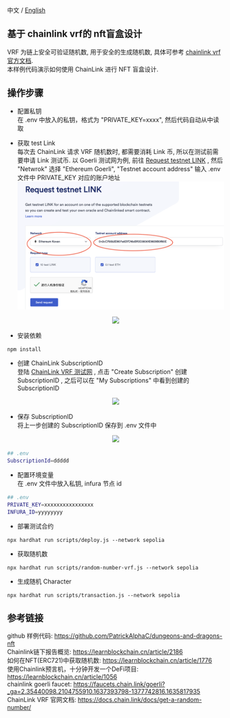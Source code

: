 中文 / [English](https://github.com/Dapp-Learning-DAO/Dapp-Learning/blob/main/basic/15-nft-blindbox-chainlink-vrf/README.md)
## 基于 chainlink vrf的 nft盲盒设计
VRF 为链上安全可验证随机数, 用于安全的生成随机数, 具体可参考 [chainlink vrf官方文档](https://docs.chain.link/docs/get-a-random-number).  
本样例代码演示如何使用 ChainLink 进行 NFT 盲盒设计.  

## 操作步骤  
- 配置私钥  
在 .env 中放入的私钥，格式为 "PRIVATE_KEY=xxxx", 然后代码自动从中读取

- 获取 test Link  
每次去 ChainLink 请求 VRF 随机数时, 都需要消耗 Link 币, 所以在测试前需要申请 Link 测试币. 以 Goerli 测试网为例, 前往 [Request testnet LINK](https://faucets.chain.link/goerli?_ga=2.35440098.2104755910.1637393798-1377742816.1635817935) , 然后 "Netwrok" 选择 "Ethereum Goerli", "Testnet account address" 输入 .env 文件中 PRIVATE_KEY 对应的账户地址 
![](./images/chainlink.png)
<center><img src="https://github.com/Dapp-Learning-DAO/Dapp-Learning-Arsenal/blob/main/images/basic/15-nft-blindbox-chainlink-vrf/chainlink.png?raw=true" /></center>

- 安装依赖
```
npm install 
```

- 创建 ChainLink SubscriptionID  
登陆 [ChainLink VRF 测试网](https://vrf.chain.link/?_ga=2.225785050.1950508783.1645630272-1230768383.1643005305) , 点击 "Create Subscription" 创建 SubscriptionID , 之后可以在 "My Subscriptions" 中看到创建的 SubscriptionID
<center><img src="https://github.com/Dapp-Learning-DAO/Dapp-Learning-Arsenal/blob/main/images/basic/14-chainlink-price-feed/ChainLinkVRF.png?raw=true" /></center> 


- 保存 SubscriptionID  
将上一步创建的 SubscriptionID 保存到 .env 文件中 
<center><img src="https://github.com/Dapp-Learning-DAO/Dapp-Learning-Arsenal/blob/main/images/basic/14-chainlink-price-feed/SubscriptionID.png?raw=true" /></center>

```sh
## .env
SubscriptionId=ddddd
```

- 配置环境变量  
在 .env 文件中放入私钥, infura 节点 id 

```sh
## .env
PRIVATE_KEY=xxxxxxxxxxxxxxxx
INFURA_ID=yyyyyyyy
```

- 部署测试合约
```
npx hardhat run scripts/deploy.js --network sepolia
```

- 获取随机数  
```
npx hardhat run scripts/random-number-vrf.js --network sepolia
```

- 生成随机  Character  
```
npx hardhat run scripts/transaction.js --network sepolia
``` 

## 参考链接
github 样例代码:  https://github.com/PatrickAlphaC/dungeons-and-dragons-nft  
Chainlink链下报告概览: https://learnblockchain.cn/article/2186  
如何在NFT(ERC721)中获取随机数: https://learnblockchain.cn/article/1776  
使用Chainlink预言机，十分钟开发一个DeFi项目: https://learnblockchain.cn/article/1056  
chainlink goerli faucet: https://faucets.chain.link/goerli?_ga=2.35440098.2104755910.1637393798-1377742816.1635817935  
ChainLink VRF 官网文档: https://docs.chain.link/docs/get-a-random-number/  